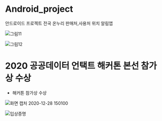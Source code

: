 # Android_project
 
안드로이드 프로젝트 
전국 온누리 판매처,사용처 위치 알림앱

![그림11](https://user-images.githubusercontent.com/37038119/110209082-dd3ba080-7ecd-11eb-9f48-54b44126502a.png)

![그림12](https://user-images.githubusercontent.com/37038119/110209083-df9dfa80-7ecd-11eb-9ef3-270534394572.png)


# 2020 공공데이터 언택트 해커톤 본선 참가상 수상 

- 해커톤 참가상 수상


![화면 캡처 2020-12-28 150100](https://user-images.githubusercontent.com/37038119/110209013-8b931600-7ecd-11eb-9279-1cfff32a10c2.png)

![입상증명](https://user-images.githubusercontent.com/37038119/110209017-964dab00-7ecd-11eb-9a77-3ac850ff0664.png)

